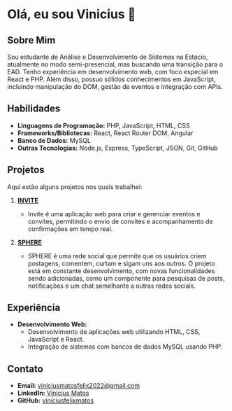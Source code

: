 # Olá, eu sou Vinicius 👋

## Sobre Mim

Sou estudante de Análise e Desenvolvimento de Sistemas na Estácio, atualmente no modo semi-presencial, mas buscando uma transição para o EAD. Tenho experiência em desenvolvimento web, com foco especial em React e PHP. Além disso, possuo sólidos conhecimentos em JavaScript, incluindo manipulação do DOM, gestão de eventos e integração com APIs.

## Habilidades

- **Linguagens de Programação:** PHP, JavaScript, HTML, CSS
- **Frameworks/Bibliotecas:** React, React Router DOM, Angular
- **Banco de Dados:** MySQL
- **Outras Tecnologias:** Node.js, Express, TypeScript, JSON, Git, GitHub

## Projetos

Aqui estão alguns projetos nos quais trabalhei:

1. **[INVITE](https://github.com/viniciusfelixmatos/invite)**

   - Invite é uma aplicação web para criar e gerenciar eventos e convites, permitindo o envio de convites e acompanhamento de confirmações em tempo real.
   
2. **[SPHERE](https://github.com/viniciusfelixmatos/Sphere)**

   - SPHERE é uma rede social que permite que os usuários criem postagens, comentem, curtam e sigam uns aos outros. O projeto está em constante desenvolvimento, com novas funcionalidades sendo adicionadas, como um componente para pesquisas de posts, notificações e um chat semelhante a outras redes sociais.

## Experiência

- **Desenvolvimento Web:**
  - Desenvolvimento de aplicações web utilizando HTML, CSS, JavaScript e React.
  - Integração de sistemas com bancos de dados MySQL usando PHP.

## Contato

- **Email:** viniciusmatosfelix2022@gmail.com
- **LinkedIn:** [Vinicius Matos](https://www.linkedin.com/in/vinicius-matos-275884267/)
- **GitHub:** [viniciusfelixmatos](https://github.com/viniciusfelixmatos)
